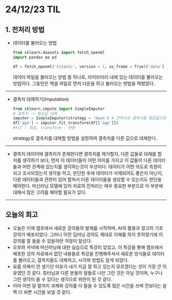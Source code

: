# 24/12/23 TIL
## 1. 전처리 방법
- 데이터를 불러오는 방법
  ```python
  from sklearn.daasets import fetch_openml
  import pandas as pd

  df = fetch_openml('titanic', version = 1, as_frame = True)['data']
    ```
  데이터 파일을 불러오는 방법 중 하나로, 라이브러리 내에 있는 데이터를 불러오는 방법이다. 그동안은 엑셀 파일로 먼저 다운을 하고 불러오는 방법을 택했었다.
----
- 결측치 대체하기(Imputation)
  ```python
  from sklearn.impute import SimpleImputer
  # 결측치 -> 평균값 대체
  imputer = SimpleImputer(strategy = 'mean') # 전략으로 결측치를 평균값으로 대체하겠다고 설정
  df['age'] = imputer.fit_transform(df[['age']])
  #fit : 학습, transform : 변환
  ```
  strategy로 결측치를 대체할 방법을 설정하여 결측치를 다른 값으로 대체한다.
----
- 결측치
  데이터에 결측치가 존재한다면 결측치를 제거할지, 다른 값들로 대체를 할 지를 생각하기 보다, 먼저 이 데이터들이 어떤 의미를 가지고 이 값들이 다른 데이터들과 어떤 관계에 있는지를 생각하는것이 우선이다.
  데이터가 어떤 의도로 측정이 되고 조사되었는지 생각을 하고, 판단한 후에 데이터가 삭제되어도 좋은지 아닌지, 다른 데이터들과 관련이 있어 합쳐서 다른 데이터들을 생성할 수 있는지도 판단을 해야한다.
  머신러닝 모델에 있어 자료의 전처리는 매우 중요한 부분으로 이 부분에 대해서 많은 고려를 해야할 필요가 있다.



----
## 오늘의 회고
- 오늘은 이제 캠프에서 새로운 강의들의 발제를 시작하며, AI의 활용과 장고의 기초 강의가 배포되었다. 그러나 이전 딥러닝 강의도 제대로 이해를 하지 못하였기에 이 강의를 잘 들을 수 있을까란 걱정이 앞섰다.
- 오후와 저녁에 머신러닝에 대한 실습으로 특강이 있었고, 이 특강을 통해 캠프에서 배포한 강의 자료에서 없던 내용들로 특강을 진행해주셔서 새로운 방식들로 데이터를 불러오고, 결측치들도 대체하고, 시각화 방법도 알게 되었다.
- 요즘 의욕이 안 생기던 이유가 내가 지금 잘 하고 있는지 모르겠다는 것이 가장 큰 이유였던 것 같다. 튜터님과 다른 분들의 말들로 나만 그런 것은 아닐 것이며, 누구나 그런 생각이 들 수 있다는 생각으로 위안이 된 것 같다.
- 아마 이번 달 말까지 과제와 강의를 다 들을 수 있도록 많은 시간을 쓰며 전보다는 살짝 더 바쁜 시간을 보낼 것 같다.